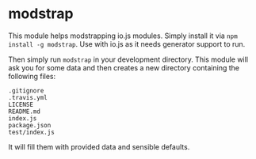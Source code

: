 modstrap
========
This module helps modstrapping io.js modules. Simply install it via `npm install -g modstrap`.
Use with io.js as it needs generator support to run.

Then simply run `modstrap` in your development directory.
This module will ask you for some data and then creates a new directory containing the following files:

	.gitignore
	.travis.yml
	LICENSE
	README.md
	index.js
	package.json
	test/index.js

It will fill them with provided data and sensible defaults.
